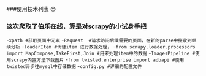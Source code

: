 ###使用技术列表 :blush:
### 这次爬取了伯乐在线，算是对scrapy的小试身手把
-```xpath #获取页面中元素```
-```Request  #请求访问后续需要的页面，在新的parse中接收到继续分析```
-```loaderItem #代替item 进行数据处理，```
-```from scrapy.loader.processors import MapCompose,TakeFirst,Join #用来处理item中的数据```
-```ImagesPipeline #使用scrapy内置方法下载图片```
-```from twisted.enterprise import adbapi #使用twisted异步往mysql中存储数据```
-```config.py #详细的配置文件```

